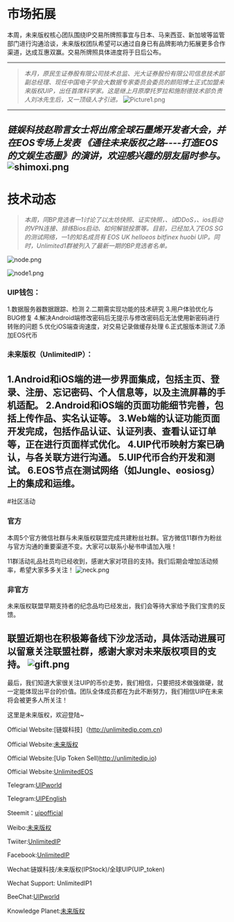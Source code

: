 # 市场拓展

本周，未来版权核心团队围绕IP交易所牌照事宜与日本、马来西亚、新加坡等监管部门进行沟通洽谈，未来版权团队希望可以通过自身已有品牌影响力拓展更多合作渠道，达成互惠双赢。交易所牌照具体进度将于日后公布。

---
>_本月，原民生证券股有限公司技术总监、光大证券股份有限公司信息技术部副总经理、现任中国电子学会大数据专家委员会委员的颜阳博士正式加盟未来版权UIP，出任首席科学家。这是继上月原摩托罗拉和施耐德技术部负责人刘冰先生后，又一顶级人才引进。_
![Picture1.png](https://steemitimages.com/DQmVWVrkFY3EZv8Xv6ERvXuPcETuZhBCg21JKfGd6XrPWao/Picture1.png)
---
 

_**链娱科技赵聆言女士将出席全球石墨烯开发者大会，并在EOS专场上发表
《通往未来版权之路----打造EOS的文娱生态圈》的演讲，欢迎感兴趣的朋友届时参与。**_
![shimoxi.png](https://steemitimages.com/DQmNNQNE7DW4LcFxY13xyAXeKF1knsg8hs7mSsENCxcro3f/shimoxi.png)
---
 


# 技术动态

>_本周，同BP竞选者一1讨论了以太坊快照、证实快照，、试DDoS，、ios启动的VPN连接、排练Bios启动、如何解锁投票等。目前，已经加入了EOS SG的测试网络，一1的知名成员有 EOS UK helloeos bitfinex huobi UIP。同时，Unlimited1群被列入了最新一期的BP竞选者名单。_

![node.png](https://steemitimages.com/DQmQBAaQzxNHkp1jGtiRSHjkAAwbseo88WkA7BJesptCGuQ/node.png)

 ![node1.png](https://steemitimages.com/DQmUy7Z2E4ZJrjqbAyHCwsamVurfVvYbgLMJF75RQ76PeeW/node1.png)


 

 

 

### UIP钱包：

1.数据服务器数据跟踪、检测
2.二期需实现功能的技术研究
3.用户体验优化与BUG修复
4.解决Android端修改密码后无提示与修改密码后无法使用新密码进行转账的问题
5.优化iOS端查询速度，对交易记录做缓存处理
6.正式服版本测试
7.添加EOS代币

### 未来版权（UnlimitedIP）：

1.Android和iOS端的进一步界面集成，包括主页、登录、注册、忘记密码、个人信息等，以及主流屏幕的手机适配。
2.Android和iOS端的页面功能细节完善，包括上传作品、实名认证等。
3.Web端的认证功能页面开发完成，包括作品认证、认证列表、查看认证订单等，正在进行页面样式优化。
4.UIP代币映射方案已确认，与各关联方进行沟通。
5.UIP代币合约开发和测试。
6.EOS节点在测试网络（如Jungle、eosiosg）上的集成和运维。
---

#社区活动

### 官方

本周5个官方微信社群与未来版权联盟完成共建粉丝社群。官方微信11群作为粉丝与官方沟通的重要渠道不变。大家可以联系小秘书申请加入哦！

11群活动礼品社员均已经收到，感谢大家对项目的支持。我们后期会增加活动频率，希望大家多多关注！
![neck.png](https://steemitimages.com/DQmWG26HRAvAXWCGPpXo8cTMVbw28QHjwQsvJomCNBL9rca/neck.png)
 

 
### 非官方

未来版权联盟早期支持者的纪念品均已经发出，我们会等待大家给予我们宝贵的反馈。

联盟近期也在积极筹备线下沙龙活动，具体活动进展可以留意关注联盟社群，感谢大家对未来版权项目的支持。
 ![gift.png](https://steemitimages.com/DQmUoR9j5G1nLr2JrCisHrGsfvVTyhfR5huiNyoPv3EzqZt/gift.png)
---

 

最后，我们知道大家很关注UIP的币价走势，我们相信，只要把技术做强做硬，就一定能体现出平台的价值。团队全体成员都在为此不断努力，我们相信UIP在未来将会被更多人所关注！


这里是未来版权，欢迎登陆~

Official Website:[链娱科技]（http://unlimitedip.com.cn)

Official Website:[未来版权](http://uip.store)

Official Website:[Uip Token Sell)http://unlimitedip.io)

Official Website:[UnlimitedEOS](http://unlimitedeos.com)

Telegram:[UIPworld](https://t.me/UIPworld)

Telegram:[UIPEnglish](https://t.me/UIPEnglish)

Steemit：[uipofficial](https://steemit.com/@uipofficial)

Weibo:[未来版权](https://weibo.com/u/6302210817)

Twiiter:[UnlimitedIP](https://twitter.com/UIP_Official)

Facebook:[UnlimitedIP](https://www.facebook.com/Unlimitedip-282278292298208/)

Wechat:链娱科技/未来版权(IPStock)/全球UIP(UIP_token)

Wechat Support: UnlimitedIP1

BeeChat:[UIPworld](https://i.beechat.io/UIPworld)

Knowledge Planet:[未来版权](https://t.xiaomiquan.com/nunUVvF)

